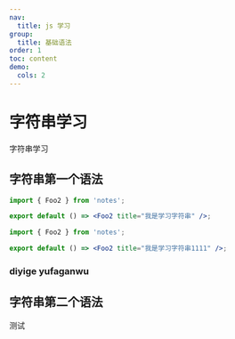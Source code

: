 ```yaml
---
nav:
  title: js 学习
group:
  title: 基础语法
order: 1
toc: content
demo:
  cols: 2
---
```


# 字符串学习

字符串学习

## 字符串第一个语法

```jsx
import { Foo2 } from 'notes';

export default () => <Foo2 title="我是学习字符串" />;
```

```jsx
import { Foo2 } from 'notes';

export default () => <Foo2 title="我是学习字符串1111" />;
```

### diyige yufaganwu

## 字符串第二个语法
测试
